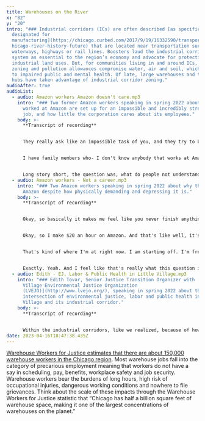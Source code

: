 ```yaml
---
title: Warehouses on the River
x: "82"
y: "20"
intro: "### Industrial corridors (ICs) are often described [as specific areas
  designated for
  manufacturing](https://chicago.curbed.com/2017/9/19/16332590/transportation-c\
  hicago-river-history-future) that are located near transportation such as
  waterways, highways or rail lines. Boosters laud the industrial corridor
  system as essential to the region’s economy and advocate for protecting
  industrial land uses. But, for communities living in and around ICs, the
  zoning and pollution allowances compromise water, air and soil, which can lead
  to impaired public and mental health. Of late, large warehouses and trucking
  hubs have taken advantage of industrial corridor zoning."
audioAfter: true
audioList:
  - audio: Amazon workers Amazon doesn't care.mp3
    intro: "### Two former Amazon workers speaking in spring 2022 about how they
      worked at Amazon are set up for an impossible and incredibly strenuous
      job, and how little the corporation cares about its employees."
    body: >-
      **Transcript of recording**


      They really ask like an impossible task of you, and they try to brainwash you to think it's possible by having try-hard people promote all the items that they can stow in a day, which aren't really real, but yeah, it's just all around like a really stressful environment. And they don't give you enough time to recover and recoup between three hour shifts, they give you 30 minutes. And as she mentioned, it takes ten minutes to walk anywhere in Amazon from anywhere you are at, no matter where you are, it takes ten minutes to walk to where you need to be. So it's just hard to try and hustle when your legs are sore from standing for 6 hours straight. And then you're also tired because your arms and shoulders hurt from stowing things that are way above your head. 


      I have family members who- I don't know anybody that works at Amazon, honestly, beyond me and you, but I have family members who've made entire lives off working warehouses, warehouse, blue collar work, basically. Well, my one cousin was very vocal from the jump. She's worked at Ford since 2012. And she was like, that job hurts. My fingers hurt. My body hurts. Like, the job is hard. And I was just like, I just feel like maybe you're overdoing it. Literally. How old was I in 2012? My 14 year old brain, I was like, yeah, she doesn’t know what it’s like. So I haven't thought again about warehouse jobs until I walked into Amazon for my first day. And I was like, oh, okay, this is awful. This is what everybody's talking about. This is why people are so anti-Amazon. Because I didn’t understand why people were anti-Amazon exactly. I'm like, it's a corporation, so there's blood and there's death all around it. So I'm like, I don't know why this one is so specifically being attacked, but I think now it's because of how, since the corporation is - the needs are so high for that specific corporation, like anyone, but specifically Amazon, they whip you more, so you get more lashings if, you know, so it's more aggressive in that way, for sure. So I wasn't expecting it to be an impossible job. I was expecting there to be a way for you to get through the day with all you could do, like preparing in the morning and stretching all this. That the work could be doable, and it's not. Not in any reasonable sense of getting work done in a day’s span. No, you can't do it, but you have to try. So you do.


      Long story short, the question was, what do people not understand about working at Amazon? It's just really like you don't understand how little they care about their employees. I think you can talk about it all day long, but actually being an employee there and realizing they don't care that I get the correct pay, they don't care that I get all my time off, they don't care about any of that. They care that I send out 1200 items in a day. That's all they care about. It's sad. It's sad and it's really frustrating at the same time. And those are like really bad emotions to have towards the job that you're trying to do. And especially when you have all these requirements you want to meet, when you don't want to meet them because you don't like your employer. That's what I think.
  - audio: Amazon workers - Not a career.mp3
    intro: "### Two Amazon workers speaking in spring 2022 about why they work at
      Amazon despite how physically demanding and depressing it is."
    body: >-
      **Transcript of recording**


      Okay, so basically it makes me feel like you never finish anything because once you finish all of your work, they just bring you new work. So it's not like, oh, okay, so like, today, okay, once I finish this, then I'll be done with work for the day, and then I can move on to something else, like a normal job. When you have different kinds of projects, it's just like constant - they're bringing in boxes, they're bringing in boxes, they're bringing in boxes. There's never, like, a sense of accomplishment, I feel like. And that also makes it really hard to stay motivated because it's like, oh, once I finish these 97 items, they're in this big ass box. I'll be cool. No, they're going to bring you 97 more items each time. Like, there's nothing you can do to finish your work until you leave and clock out. That's fucking depressing. 


      Okay, so I make $20 an hour on Amazon. And that's like well, it's like about $4 more than I'd make as a gallery assistant, like, in the real world, which is like a job in the career path of what I actually studied to do with my life. So it's like when you compare the monetary, literally just the monetary, because Amazon is Amazon, you get your check, you can apply for benefits and stuff, but you have to commit so much more of your soul to get those things. And I'm like, girl, please. But if I were to work at a gallery and they would give me benefits and time off, and then they'd be like, less physically demanding work, and more satisfying for my soul to be there. So, like, the $4 cut wouldn't be that bad there bad or like, you think it would be that bad. It's like they do it like that so that you are forced to really be like, damn, it's still like $20. I'm still young, and $20 is a lot. Like, I'm not used. But it's like when you get there, you stand there for an hour and you're like, was that really worth $20? I immediately want to go home, and I don't care about the money anymore. I'll quit. When you got a car note and the rent and utilities to pay, it's a good wage. You have to do it. Yes. 


      That's kind of where I'm at right now. I am starting off. I'm fresh out of college, so I don't have any, like, saved money or assets. I have to start everything from scratch. So as I'm trying to build and save with that, I have to work some weekends at Amazon in addition to my full time job. I wouldn't work at Amazon if I didn't have to. I don't like working there, and I just want to stay and work a couple of days a month. It's not like that. It's literally I have to in order to live the lifestyle that I want to live. So it's okay for that. But if I had to work at Amazon four days as my full time career or anything like that, I don't think $16.50 would be sufficient. 


      Exactly. Yeah. And I feel like that's really what this question is about. It’s not for people, like, you and me, we just work there because what else is there? We're not trying to support kids and pay mortgages and shit. So it's really great for us in that regard because having actually actualized Amazon as a career for myself, it would be really tough. It's like, this is it for the next 30 years, is what I'm going to do. Like, watch my body fade away for fucking $20 an hour and nothing else. Like, as a full grown adult, all you have is, all you get is money. That's not enough. There's no satisfaction, like, psychologically, there's no benefits, there's no dental, there's no, like, everything you want to come out, like, you got to pay for it all. There’s no seeing your work do anything in the end. Yeah. You don't see somebody getting their package of socks and joy on their face when it happens or anything. There's no fulfillment after you stow that item. There's no fulfillment at the fulfillment center. Hashtag.
  - audio: Edith - EJ, Labor & Public Health in Little Village.mp3
    intro: "### Edith Tovar, Senior Justice Transition Organizer with [Little
      Village Environmental Justice Organization
      (LVEJO)](http://www.lvejo.org/), speaking in spring 2022 about the
      intersection of environmental justice, labor and public health in Little
      Village and its industrial corridor."
    body: >-
      **Transcript of recording**


      Within the industrial corridors, like we realized, because of how big they are, because of the importance that they have carried where we don't minimize the importance of having local jobs, the importance of having a closed economy within our community. A lot of these jobs were beneficial to a lot of working class families in establishing roots and being able to purchase their homes, being able to raise their families, right? But within the passing decades, what do we know? We know that our community has one of the largest asthma rates. We know that when the Crawford coal plant was operating within the industrial corridor, we know that every year we lost about 50 residents to premature deaths. We know that cardiac disease is rampant in our communities. Why? Because close to 50% of our land use is dedicated to industry. So these are like the type of connections that LVEJO really tries to make- where industry and corporate polluters do such a great job at green washing and selling the idea of jobs and the creation of thousands of jobs in the industrial corridor. Again, we love jobs. We want our community to be able to have access to thriving, living wages, right? We don't want extractive working conditions for a community that is already struggling with like all the other -isms, right? And so trying to make that connection within environmental justice and labor and public health is one of these three layers. I think now we're working with it and our community is picking up on the language and saying - challenging a lot of these narratives that corporations are trying to sell to us, right? That is because we're going to install solar panels, like everything is going to be great. Don't mind the 400 plus trucks that we're going to be coming in and out of this warehouse, right, on a daily basis. At least now folks are questioning like, whoa, why are there so many trucks to begin with? And are these jobs, are these union jobs or what's the starting minimum wage? Are these salary jobs? What kind of benefits are you going to include? Tuition waivers? And so these are the questions that we are supporting residents and asking and teaching them how to negotiate, or how not to negotiate, but teaching them about knowing their own work rights. And again, we want industry, we believe that industry can be great. But the type of industry that is not extractive. The type of industry that will not literally put our health at risk just so that we can have a decent job, we want to make sure that these jobs are like - benefiting our communities. We just don't want a company that shows up and just ignores everything that's happening outside of their industry walls, right? We want active participants of our community.
date: 2023-04-16T18:47:38.435Z
---
```

[Warehouse Workers for Justice estimates that there are about 150,000 warehouse workers](https://www.ww4j.org/the-chicago-distribution-hub.html)[ in the Chicago region](https://www.ww4j.org/the-chicago-distribution-hub.html). Most warehouse jobs fall into the category of precarious employment meaning that workers do not have a say in scheduling, pay, benefits, workplace safety and job security. Warehouse workers bear the burdens of long hours, high risk of occupational injuries, dangerous working conditions and nowhere to file grievances. Think about the scale of these impacts through the Warehouse Workers for Justice statistic that “Chicago has half a billion square feet of warehouse space, making it one of the largest concentrations of warehouses on the planet.”